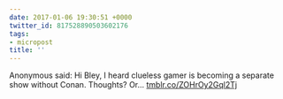 ```yaml
---
date: 2017-01-06 19:30:51 +0000
twitter_id: 817528890503602176
tags:
- micropost
title: ''
---
```


Anonymous said: Hi Bley, I heard clueless gamer is becoming a separate show without Conan. Thoughts? Or... [tmblr.co/ZOHrOy2Gql2Tj](https://tmblr.co/ZOHrOy2Gql2Tj)

